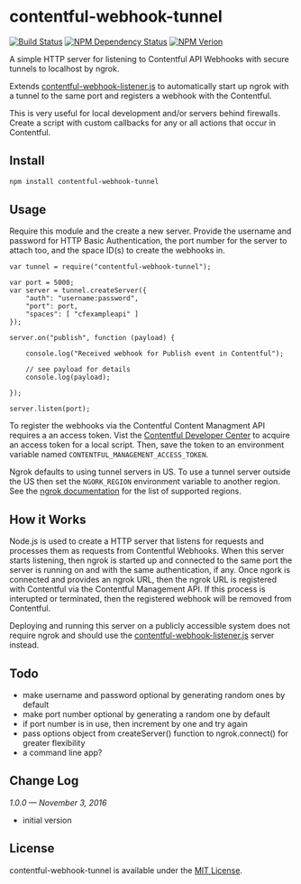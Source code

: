 # contentful-webhook-tunnel

[![Build Status](https://travis-ci.org/keithws/contentful-webhook-tunnel.svg?branch=master)](https://travis-ci.org/keithws/contentful-webhook-tunnel) [![NPM Dependency Status](https://david-dm.org/keithws/contentful-webhook-tunnel.svg)](https://david-dm.org/keithws/contentful-webhook-tunnel) [![NPM Verion](https://img.shields.io/npm/v/contentful-webhook-tunnel.svg)](https://www.npmjs.com/package/contentful-webhook-tunnel)

A simple HTTP server for listening to Contentful API Webhooks with secure tunnels to localhost by ngrok.

Extends [contentful-webhook-listener.js][2] to automatically start up ngrok with a tunnel to the same port and registers a webhook with the Contentful.

This is very useful for local development and/or servers behind firewalls. Create a script with custom callbacks for any or all actions that occur in Contentful.

## Install

```bash
npm install contentful-webhook-tunnel
```

## Usage

Require this module and the create a new server. Provide the username and password for HTTP Basic Authentication, the port number for the server to attach too, and the space ID(s) to create the webhooks in.

```node
var tunnel = require("contentful-webhook-tunnel");

var port = 5000;
var server = tunnel.createServer({
    "auth": "username:password",
    "port": port,
    "spaces": [ "cfexampleapi" ]
});

server.on("publish", function (payload) {

    console.log("Received webhook for Publish event in Contentful");
    
    // see payload for details
    console.log(payload);

});

server.listen(port);
```

To register the webhooks via the Contentful Content Managment API requires a an access token. Vist the [Contentful Developer Center][3] to acquire an access token for a local script. Then, save the token to an environment variable named `CONTENTFUL_MANAGEMENT_ACCESS_TOKEN`.

Ngrok defaults to using tunnel servers in US. To use a tunnel server outside the US then set the `NGORK_REGION` environment variable to another region. See the [ngrok documentation][4] for the list of supported regions.

## How it Works

Node.js is used to create a HTTP server that listens for requests and processes them as requests from Contentful Webhooks. When this server starts listening, then ngrok is started up and connected to the same port the server is running on and with the same authentication, if any. Once ngork is connected and provides an ngrok URL, then the ngrok URL is registered with Contentful via the Contentful Management API. If this process is interupted or terminated, then the registered webhook will be removed from Contentful.

Deploying and running this server on a publicly accessible system does not require ngrok and should use the [contentful-webhook-listener.js][2] server instead.

## Todo

* make username and password optional by generating random ones by default
* make port number optional by generating a random one by default
* if port number is in use, then increment by one and try again
* pass options object from createServer() function to ngrok.connect() for greater flexibility
* a command line app?

## Change Log

_1.0.0 — November 3, 2016_

* initial version

## License

contentful-webhook-tunnel is available under the [MIT License][1].

[1]: https://github.com/keithws/contentful-webhook-tunnel/blob/master/LICENSE
[2]: https://github.com/keithws/contentful-webhook-listener.js
[3]: https://www.contentful.com/developers/docs/references/authentication/#the-content-management-api
[4]: https://ngrok.com/docs/2#global
